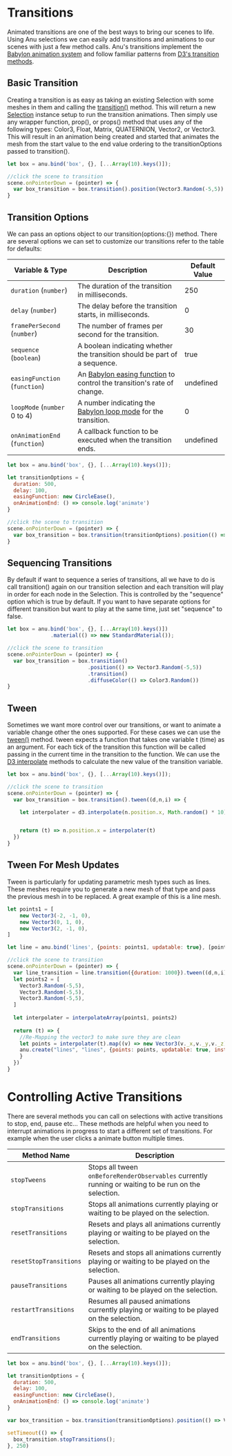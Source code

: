 <script setup>
  import multiView from "../../vue_components/multiView.vue"
  import { meshBench } from  "../../anu-examples/bench_mesh.js"
  import { instanceBench } from "../../anu-examples/bench_instance.js"
  import { thinInstanceBench } from "../../anu-examples/bench_thinInstance.js"
</script>

<multiView>

# Transitions

Animated transitions are one of the best ways to bring our scenes to life. Using Anu selections we can easily add transitions and animations to our scenes with just a few method calls. Anu's transitions implement the [Babylon animation system](https://doc.babylonjs.com/features/featuresDeepDive/animation/animation_introduction) and follow familiar patterns from [D3's transition methods](https://d3js.org/d3-transition).

## Basic Transition

Creating a transition is as easy as taking an existing Selection with some meshes in them and calling the [transition()](/api/classes/Selection.html#transition) method. This will return a new [Selection](/api/classes/Selection.html) instance setup to run the transition animations. Then simply use any wrapper function, prop(), or props() method that uses any of the following types: Color3, Float, Matrix, QUATERNION, Vector2, or Vector3. This will result in an animation being created and started that animates the mesh from the start value to the end value ordering to the transitionOptions passed to transition(). 

```js
let box = anu.bind('box', {}, [...Array(10).keys()]);

//click the scene to transition
scene.onPointerDown = (pointer) => {
  var box_transition = box.transition().position(Vector3.Random(-5,5))
}
```

<inlineView scene="Box_Transition" />

## Transition Options

We can pass an options object to our transition(options:{}) method. There are several options we can set to customize our transitions refer to the table for defaults:

| Variable & Type                  | Description                                                                                   | Default Value |
|----------------------------------|-----------------------------------------------------------------------------------------------|---------------|
| `duration` (`number`)  | The duration of the transition in milliseconds.                                               |  250           |
| `delay` (`number`)     | The delay before the transition starts, in milliseconds.                                      | 0          |
| `framePerSecond` (`number`) | The number of frames per second for the transition.                                       | 30           |
| `sequence` (`boolean`) | A boolean indicating whether the transition should be part of a sequence.                      |  true           |
| `easingFunction` (`function`) | An [Babylon easing function](https://doc.babylonjs.com/features/featuresDeepDive/animation/advanced_animations/#easing-functions) to control the transition's rate of change.                          |  undefined        |
| `loopMode` (`number` 0 to 4) | A number indicating the [Babylon loop mode](https://doc.babylonjs.com/features/featuresDeepDive/animation/animation_method/#creating-the-animation) for the transition.                                   |  0           |
| `onAnimationEnd` (`function`) | A callback function to be executed when the transition ends.                            | undefined           |


```js
let box = anu.bind('box', {}, [...Array(10).keys()]);

let transitionOptions = {
  duration: 500,
  delay: 100,
  easingFunction: new CircleEase(),
  onAnimationEnd: () => console.log('animate')
}

//click the scene to transition
scene.onPointerDown = (pointer) => {
  var box_transition = box.transition(transitionOptions).position(() => Vector3.Random(-5,5))
}

```

<inlineView scene="Box_TransitionOptions" />

## Sequencing Transitions
By default if want to sequence a series of transitions, all we have to do is call transition() again on our transition selection and each transition will play in order for each node in the Selection. This is controlled by the "sequence" option which is true by default. If you want to have separate options for different transition but want to play at the same time, just set "sequence" to false. 

```js
let box = anu.bind('box', {}, [...Array(10).keys()])
              .material(() => new StandardMaterial());

//click the scene to transition
scene.onPointerDown = (pointer) => {
  var box_transition = box.transition()
                          .position(() => Vector3.Random(-5,5))
                          .transition()
                          .diffuseColor(() => Color3.Random())
}
```

<inlineView scene="Box_TransitionSequence" />


## Tween

Sometimes we want more control over our transitions, or want to animate a variable change other the ones supported. For these cases we can use the [tween()](/api/classes/Selection.html#tween) method. 
tween expects a function that takes one variable t (time) as an argument. For each tick of the transition this function will be called passing in the current time in the transition to the function. We can use the [D3 interpolate](https://d3js.org/d3-interpolate) methods to calculate the new value of the transition variable. 

```js
let box = anu.bind('box', {}, [...Array(10).keys()]);

//click the scene to transition
scene.onPointerDown = (pointer) => {
  var box_transition = box.transition().tween((d,n,i) => {

    let interpolater = d3.interpolate(n.position.x, Math.random() * 10)


    return (t) => n.position.x = interpolater(t)
  })
}
```

<inlineView scene="Box_Tween" />

## Tween For Mesh Updates

Tween is particularly for updating parametric mesh types such as lines. These meshes require you to generate a new mesh of that type and pass the previous mesh in to be replaced. A great example of this is a line mesh. 

```js
let points1 = [
    new Vector3(-2, -1, 0),
    new Vector3(0, 1, 0),
    new Vector3(2, -1, 0),
]

let line = anu.bind('lines', {points: points1, updatable: true}, [points1], scene)

//click the scene to transition
scene.onPointerDown = (pointer) => {
  var line_transition = line.transition({duration: 1000}).tween((d,n,i) => {
  let points2 = [
    Vector3.Random(-5,5),
    Vector3.Random(-5,5),
    Vector3.Random(-5,5),
  ]
    
  let interpolater = interpolateArray(points1, points2)
    
  return (t) => {
    //Re-Mapping the vector3 to make sure they are clean
    let points = interpolater(t).map((v) => new Vector3(v._x,v._y,v._z))
    anu.create("lines", "lines", {points: points, updatable: true, instance: n}, [points], scene)
    }
  })
}
```


<inlineView scene="Line_Tween" />

</multiView>

# Controlling Active Transitions  

There are several methods you can call on selections with active transitions to stop, end, pause etc... These methods are helpful when you need to interrupt animations in progress to start a different set of transitions. For example when the user clicks a animate button multiple times. 

| Method Name            | Description                                                                                     |
|------------------------|-------------------------------------------------------------------------------------------------|
| `stopTweens`           | Stops all tween `onBeforeRenderObservables` currently running or waiting to be run on the selection. |
| `stopTransitions`      | Stops all animations currently playing or waiting to be played on the selection.                |
| `resetTransitions`     | Resets and plays all animations currently playing or waiting to be played on the selection.     |
| `resetStopTransitions` | Resets and stops all animations currently playing or waiting to be played on the selection.     |
| `pauseTransitions`     | Pauses all animations currently playing or waiting to be played on the selection.               |
| `restartTransitions`   | Resumes all paused animations currently playing or waiting to be played on the selection.       |
| `endTransitions`       | Skips to the end of all animations currently playing or waiting to be played on the selection.  |



```js
let box = anu.bind('box', {}, [...Array(10).keys()]);

let transitionOptions = {
  duration: 500,
  delay: 100,
  easingFunction: new CircleEase(),
  onAnimationEnd: () => console.log('animate')
}

var box_transition = box.transition(transitionOptions).position(() => Vector3.Random(-5,5))

setTimeout(() => {
  box_transition.stopTransitions();
}, 250)
```